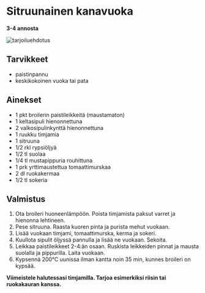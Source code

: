 # Sitruunainen kanavuoka

**3-4 annosta**

![tarjoiluehdotus](https://github.com/luumut/luumucookbook/blob/master/media/kanavuoka.jpg?raw=true)

## Tarvikkeet
- paistinpannu
- keskikokoinen vuoka tai pata

## Ainekset

- 1 pkt broilerin paistileikkeitä (maustamaton)
- 1 keltasipuli hienonnettuna
- 2 valkosipulinkynttä hienonnettuna
- 1 ruukku timjamia
- 1 sitruuna
- 1/2 rkl rypsiöljyä
- 1/2 tl suolaa
- 1/4 tl mustapippuria rouhittuna
- 1 prk yrttimaustettua tomaattimurskaa
- 2 dl ruokakermaa
- 1/2 tl sokeria


## Valmistus

1. Ota broileri huoneenlämpöön. Poista timjamista paksut varret ja hienonna lehtineen. 
2. Pese sitruuna. Raasta kuoren pinta ja purista mehut vuokaan.
3. Lisää vuokaan timjami, tomaattimurska, kerma ja sokeri.
4. Kuullota sipulit öljyssä pannulla ja lisää ne vuokaan. Sekoita.
5. Leikkaa paistileikkeet 2-4:än osaan. Ruskista leikkeiden pinnat ja mausta suolalla ja pippurilla. Laita vuokaan.
6. Kypsennä 200°C uunissa ilman kantta noin 35 min, kunnes broileri on kypsää.

**Viimeistele halutessasi timjamilla. Tarjoa esimerkiksi riisin tai ruokakauran
kanssa.**
